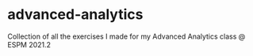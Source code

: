# advanced-analytics
Collection of all the exercises I made for my Advanced Analytics class @ ESPM 2021.2
